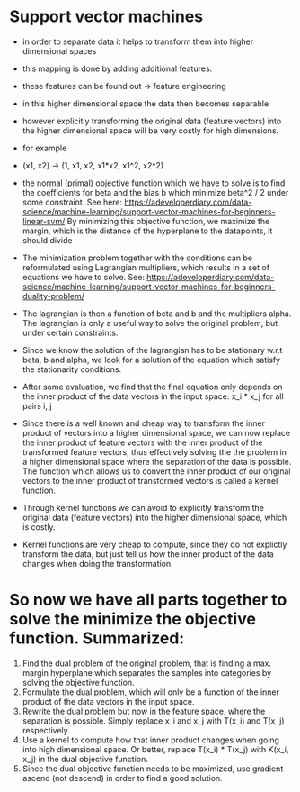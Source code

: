 # Support vector machines
- in order to separate data it helps to transform them into higher dimensional spaces
- this mapping is done by adding additional features.
- these features can be found out -> feature engineering
- in this higher dimensional space the data then becomes separable
- however explicitly transforming the original data (feature vectors) into the higher dimensional space will be very costly for high dimensions.

- for example
- (x1, x2) -> (1, x1, x2, x1*x2, x1^2, x2^2)

- the normal (primal) objective function which we have to solve is to find the coefficients for beta and the bias b which minimize beta^2 / 2
  under some constraint. See here: https://adeveloperdiary.com/data-science/machine-learning/support-vector-machines-for-beginners-linear-svm/
  By minimizing this objective function, we maximize the margin, which is the distance of the hyperplane to the datapoints, it should divide
- The minimization problem together with the conditions can be reformulated using Lagrangian multipliers, which results in a set of equations we
  have to solve. See: https://adeveloperdiary.com/data-science/machine-learning/support-vector-machines-for-beginners-duality-problem/
- The lagrangian is then a function of beta and b and the multipliers alpha. The lagrangian is only a useful way to solve the original problem,
  but under certain constraints.
- Since we know the solution of the lagrangian has to be stationary w.r.t beta, b and alpha, we look for a solution of the equation which satisfy the
  stationarity conditions.
- After some evaluation, we find that the final equation only depends on the inner product of the data vectors in the input space: x_i * x_j for all pairs i, j

- Since there is a well known and cheap way to transform the inner product of vectors into a higher dimensional space, we can now replace the inner
  product of feature vectors with the inner product of the transformed feature vectors, thus effectively solving the the problem in a higher dimensional space
  where the separation of the data is possible. The function which allows us to convert the inner product of our original vectors to the inner product of 
  transformed vectors is called a kernel function.
- Through kernel functions we can avoid to explicitly transform the original data (feature vectors) into the higher dimensional space, which is costly.
- Kernel functions are very cheap to compute, since they do not explictly transform the data, but just tell us how the inner product of the data
  changes when doing the transformation.

# So now we have all parts together to solve the minimize the objective function. Summarized:
1) Find the dual problem of the original problem, that is finding a max. margin hyperplane which separates the samples into categories by solving the objective function.
2) Formulate the dual problem, which will only be a function of the inner product of the data vectors in the input space.
3) Rewrite the dual problem but now in the feature space, where the separation is possible. Simply replace x_i and x_j with T(x_i) and T(x_j) respectively.
4) Use a kernel to compute how that inner product changes when going into high dimensional space. Or better, replace T(x_i) * T(x_j) with K(x_i, x_j) 
in the dual objective function.
4) Since the dual objective function needs to be maximized, use gradient ascend (not descend) in order to find a good solution.